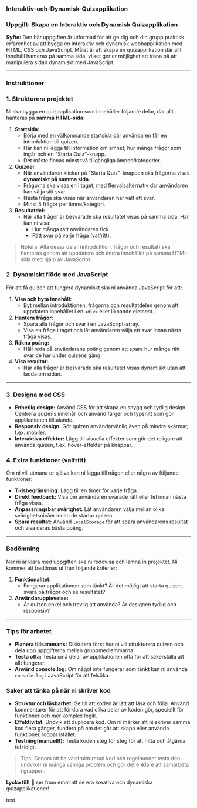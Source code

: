 ### Interaktiv-och-Dynamisk-Quizapplikation

### **Uppgift: Skapa en Interaktiv och Dynamisk Quizapplikation**

**Syfte:**
Den här uppgiften är utformad för att ge dig och din grupp praktisk erfarenhet av att bygga en interaktiv och dynamisk webbapplikation med HTML, CSS och JavaScript. Målet är att skapa en quizapplikation där allt innehåll hanteras på samma sida, vilket ger er möjlighet att träna på att manipulera sidan dynamiskt med JavaScript.

---

### **Instruktioner**

### **1. Strukturera projektet**

Ni ska bygga en quizapplikation som innehåller följande delar, där allt hanteras på **samma HTML-sida**:

1. **Startsida:**
    - Börja med en välkomnande startsida där användaren får en introduktion till quizen.
    - Här kan ni lägga till information om ämnet, hur många frågor som ingår och en "Starta Quiz"-knapp.
    - Det måste finnas minst två tillgängliga ämnen/kategorier.
2. **Quizdel:**
    - När användaren klickar på "Starta Quiz"-knappen ska frågorna visas **dynamiskt på samma sida**.
    - Frågorna ska visas en i taget, med flervalsalternativ där användaren kan välja sitt svar.
    - Nästa fråga ska visas när användaren har valt ett svar.
    - Minst 5 frågor per ämne/kategori.
3. **Resultatdel:**
    - När alla frågor är besvarade ska resultatet visas på samma sida. Här kan ni visa:
        - Hur många rätt användaren fick.
        - Rätt svar på varje fråga (valfritt).

> Notera: Alla dessa delar (introduktion, frågor och resultat) ska hanteras genom att uppdatera och ändra innehållet på samma HTML-sida med hjälp av JavaScript.
>

### **2. Dynamiskt flöde med JavaScript**

För att få quizen att fungera dynamiskt ska ni använda JavaScript för att:

1. **Visa och byta innehåll:**
    - Byt mellan introduktionen, frågorna och resultatdelen genom att uppdatera innehållet i en `<div>` eller liknande element.
2. **Hantera frågor:**
    - Spara alla frågor och svar i en JavaScript-array.
    - Visa en fråga i taget och låt användaren välja ett svar innan nästa fråga visas.
3. **Räkna poäng:**
    - Håll reda på användarens poäng genom att spara hur många rätt svar de har under quizens gång.
4. **Visa resultat:**
    - När alla frågor är besvarade ska resultatet visas dynamiskt utan att ladda om sidan.

---

### **3. Designa med CSS**

- **Enhetlig design:** Använd CSS för att skapa en snygg och tydlig design. Centrera quizens innehåll och använd färger och typsnitt som gör applikationen tilltalande.
- **Responsiv design:** Gör quizen användarvänlig även på mindre skärmar, t.ex. mobiler.
- **Interaktiva effekter:** Lägg till visuella effekter som gör det roligare att använda quizen, t.ex. hover-effekter på knappar.

### **4. Extra funktioner (valfritt)**

Om ni vill utmana er själva kan ni lägga till någon eller några av följande funktioner:

- **Tidsbegränsning:** Lägg till en timer för varje fråga.
- **Direkt feedback:** Visa om användaren svarade rätt eller fel innan nästa fråga visas.
- **Anpassningsbar svårighet:** Låt användaren välja mellan olika svårighetsnivåer innan de startar quizen.
- **Spara resultat:** Använd `localStorage` för att spara användarens resultat och visa deras bästa poäng.

---

### **Bedömning**

När ni är klara med uppgiften ska ni redovisa och lämna in projektet. Ni kommer att bedömas utifrån följande kriterier:

1. **Funktionalitet:**
    - Fungerar applikationen som tänkt? Är det möjligt att starta quizen, svara på frågor och se resultatet?
2. **Användarupplevelse:**
    - Är quizen enkel och trevlig att använda? Är designen tydlig och responsiv?

---

### **Tips för arbetet**

- **Planera tillsammans:** Diskutera först hur ni vill strukturera quizen och dela upp uppgifterna mellan gruppmedlemmarna.
- **Testa ofta:** Testa små delar av applikationen ofta för att säkerställa att allt fungerar.
- **Använd console.log:** Om något inte fungerar som tänkt kan ni använda `console.log` i JavaScript för att felsöka.

### **Saker att tänka på när ni skriver kod**

- **Struktur och läsbarhet:** Se till att koden är lätt att läsa och följa. Använd kommentarer för att förklara vad olika delar av koden gör, speciellt för funktioner och mer komplex logik.
- **Effektivitet:** Undvik att duplicera kod. Om ni märker att ni skriver samma kod flera gånger, fundera på om det går att skapa eller använda funktioner, loopar istället.
- **Testning(manuellt):** Testa koden steg för steg för att hitta och åtgärda fel tidigt.

> Tips: Genom att ha välstrukturerad kod och regelbundet testa den undviker ni många vanliga problem och gör det enklare att samarbeta i gruppen.
> 

**Lycka till!** 🎉 ser fram emot att se era kreativa och dynamiska quizapplikationer!

test